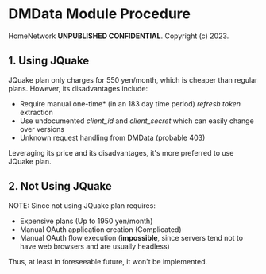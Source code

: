 # DMData Module Procedure

HomeNetwork **UNPUBLISHED CONFIDENTIAL**. Copyright (c) 2023.

## 1. Using JQuake

JQuake plan only charges for 550 yen/month, which is cheaper than regular plans.
However, its disadvantages include:

- Require manual one-time* (in an 183 day time period) _refresh token_ extraction
- Use undocumented _client_id_ and _client_secret_ which can easily change over versions
- Unknown request handling from DMData (probable 403)

Leveraging its price and its disadvantages, it's more preferred to use JQuake plan.

## 2. Not Using JQuake

NOTE: Since not using JQuake plan requires:

- Expensive plans (Up to 1950 yen/month)
- Manual OAuth application creation (Complicated)
- Manual OAuth flow execution (**impossible**, since servers tend not to have web browsers and are usually headless)

Thus, at least in foreseeable future, it won't be implemented.